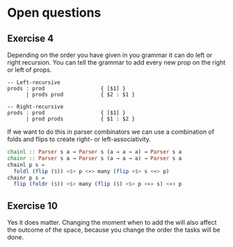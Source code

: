 # Open questions

## Exercise 4

Depending on the order you have given in you grammar it can do left or right recursion. You can tell the grammar to add every new prop on the right or left of props.

```
-- Left-recursive
prods : prod                  { [$1] }
      | prods prod            { $2 : $1 }

-- Right-recursive
prods : prod                  { [$1] }
      | prod prods            { $1 : $2 }
```

If we want to do this in parser combinators we can use a combination of folds and flips to create right- or left-associativity.

```haskell
chainl :: Parser s a → Parser s (a → a → a) → Parser s a
chainr :: Parser s a → Parser s (a → a → a) → Parser s a
chainl p s =
  foldl (flip ($)) <$> p <∗> many (flip <$> s <∗> p)
chainr p s =
  flip (foldr ($)) <$> many (flip ($) <$> p <∗> s) <∗> p
```


## Exercise 10
Yes it does matter. Changing the moment when to add the will also affect the outcome of the space, because you change the order the tasks will be done.